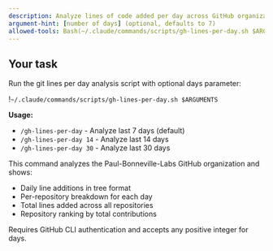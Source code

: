 ```yaml
---
description: Analyze lines of code added per day across GitHub organization repositories with tree view
argument-hint: [number of days] (optional, defaults to 7)
allowed-tools: Bash(~/.claude/commands/scripts/gh-lines-per-day.sh $ARGUMENTS)
---
```


## Your task
Run the git lines per day analysis script with optional days parameter:

!`~/.claude/commands/scripts/gh-lines-per-day.sh $ARGUMENTS`

**Usage:**
- `/gh-lines-per-day` - Analyze last 7 days (default)
- `/gh-lines-per-day 14` - Analyze last 14 days
- `/gh-lines-per-day 30` - Analyze last 30 days

This command analyzes the Paul-Bonneville-Labs GitHub organization and shows:
- Daily line additions in tree format
- Per-repository breakdown for each day
- Total lines added across all repositories
- Repository ranking by total contributions

Requires GitHub CLI authentication and accepts any positive integer for days.